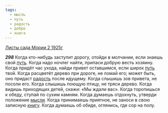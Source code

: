 ```yaml
---
tags:
  - мысль
  - путь
  - радость
  - добро
  - книга
---
```


[Листы сада Мории 2 1925г](https://127.0.0.1:4002/agni/1925)

___298___
Когда кто-нибудь заступит дорогу, отойди в молчании, если знаешь свой [путь](../../../tags/#путь). Когда надо ночлег найти, припаси добрую весть хозяину. Когда придёт час ухода, найди привет оставшимся, если широк [путь](../../../tags/#путь) твой. Когда расцветёт дерево при дороге, не ломай его; может быть, оно придаст [радость](../../../tags/#радость) после идущему. Когда слышишь зов привета, не посоли его. Когда слышишь поющую птицу, не тряси дерево. Когда видишь приходящих детей, скажи: «Мы ждали вас». Когда торопишься к обеду, ступай по сухим камням. Когда думаешь отдохнуть, утверди положение [мысли](../../../tags/#мысль). Когда принимаешь приятное, не заноси в свою записную [книгу](../../../tags/#книга). Когда думаешь об обиде, оглянись, где сор на полу.   

